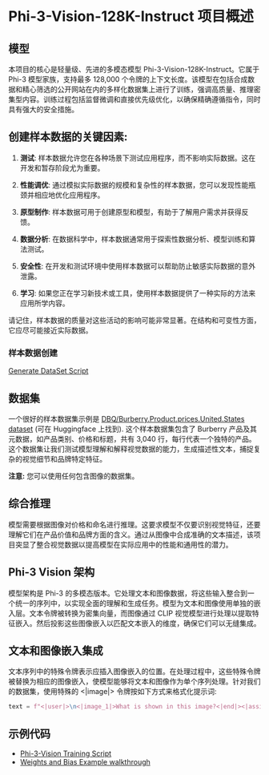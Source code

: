# Phi-3-Vision-128K-Instruct 项目概述

## 模型

本项目的核心是轻量级、先进的多模态模型 Phi-3-Vision-128K-Instruct。它属于 Phi-3 模型家族，支持最多 128,000 个令牌的上下文长度。该模型在包括合成数据和精心筛选的公开网站在内的多样化数据集上进行了训练，强调高质量、推理密集型内容。训练过程包括监督微调和直接优先级优化，以确保精确遵循指令，同时具有强大的安全措施。

## 创建样本数据的关键因素:

1. **测试**: 样本数据允许您在各种场景下测试应用程序，而不影响实际数据。这在开发和暂存阶段尤为重要。

2. **性能调优**: 通过模拟实际数据的规模和复杂性的样本数据，您可以发现性能瓶颈并相应地优化应用程序。

3. **原型制作**: 样本数据可用于创建原型和模型，有助于了解用户需求并获得反馈。

4. **数据分析**: 在数据科学中，样本数据通常用于探索性数据分析、模型训练和算法测试。

5. **安全性**: 在开发和测试环境中使用样本数据可以帮助防止敏感实际数据的意外泄露。

6. **学习**: 如果您正在学习新技术或工具，使用样本数据提供了一种实际的方法来应用所学内容。

请记住，样本数据的质量对这些活动的影响可能非常显著。在结构和可变性方面，它应尽可能接近实际数据。

### 样本数据创建
[Generate DataSet Script](./CreatingSampleData.md)

## 数据集

一个很好的样本数据集示例是 [DBQ/Burberry.Product.prices.United.States dataset](https://huggingface.co/datasets/DBQ/Burberry.Product.prices.United.States) (可在 Huggingface 上找到). 
这个样本数据集包含了 Burberry 产品及其元数据，如产品类别、价格和标题，共有 3,040 行，每行代表一个独特的产品。这个数据集让我们测试模型理解和解释视觉数据的能力，生成描述性文本，捕捉复杂的视觉细节和品牌特定特征。

**注意:** 您可以使用任何包含图像的数据集。

## 综合推理

模型需要根据图像对价格和命名进行推理。这要求模型不仅要识别视觉特征，还要理解它们在产品价值和品牌方面的含义。通过从图像中合成准确的文本描述，该项目突显了整合视觉数据以提高模型在实际应用中的性能和通用性的潜力。

## Phi-3 Vision 架构

模型架构是 Phi-3 的多模态版本。它处理文本和图像数据，将这些输入整合到一个统一的序列中，以实现全面的理解和生成任务。模型为文本和图像使用单独的嵌入层。文本令牌被转换为密集向量，而图像通过 CLIP 视觉模型进行处理以提取特征嵌入。然后投影这些图像嵌入以匹配文本嵌入的维度，确保它们可以无缝集成。

## 文本和图像嵌入集成

文本序列中的特殊令牌表示应插入图像嵌入的位置。在处理过程中，这些特殊令牌被替换为相应的图像嵌入，使模型能够将文本和图像作为单个序列处理。针对我们的数据集，使用特殊的 <|image|> 令牌按如下方式来格式化提示词:

```python
text = f"<|user|>\n<|image_1|>What is shown in this image?<|end|><|assistant|>\nProduct: {row['title']}, Category: {row['category3_code']}, Full Price: {row['full_price']}<|end|>"
```

## 示例代码
- [Phi-3-Vision Training Script](../../code/04.Finetuning/Phi-3-vision-Trainingscript.py)
- [Weights and Bias Example walkthrough](https://wandb.ai/byyoung3/mlnews3/reports/How-to-fine-tune-Phi-3-vision-on-a-custom-dataset--Vmlldzo4MTEzMTg3)
